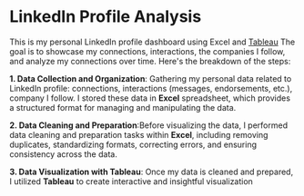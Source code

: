 # LinkedIn Profile Analysis
This is my personal LinkedIn profile dashboard using Excel and [Tableau](https://public.tableau.com/app/profile/song.cang.nguyen/viz/Linkedin_profile_Analysis/Dashboard2) The goal is to showcase my connections, interactions, the companies I follow, and analyze my connections over time. Here's the breakdown of the steps: 

  **1. Data Collection and Organization**: Gathering my personal data related to LinkedIn profile: connections, interactions (messages, endorsements, etc.), company I follow. I stored these data in **Excel** spreadsheet, which provides a structured format for managing and manipulating the data.

  **2. Data Cleaning and Preparation**:Before visualizing the data, I performed data cleaning and preparation tasks within **Excel**, including removing duplicates, standardizing formats, correcting errors, and ensuring consistency across the data.

  **3. Data Visualization with Tableau**: Once my data is cleaned and prepared, I utilized **Tableau** to create interactive and insightful visualization
